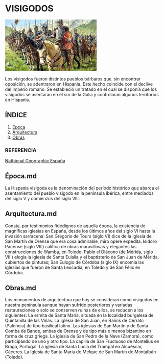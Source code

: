 # VISIGODOS

![visigodos](img/visigodos.jpg)

Los visigodos fueron distintos pueblos bárbaros que, sin encontrar oposición, se
adentraron en Hispania. Este hecho coincide con el declive del Imperio romano. Se
estableció un tratado en el cual se disponía que los visigodos se asentaran en el sur de
la Galia y controlaran algunos territorios en Hispania.

## ÍNDICE

1. [Época](Epoca.md)
2. [Arquitectura](Arquitectura.md)
3. [Obras](Obras.md)

### REFERENCIA
[Nathional Geographic España](https://historia.nationalgeographic.com.es/temas/visigodos)

## Época.md

La Hispania visigoda es la denominación del período histórico que abarca el
asentamiento del pueblo visigodo en la península ibérica, entre mediados del siglo V
y comienzos del siglo VIII.

## Arquitectura.md

Consta, por testimonios fidedignos de aquella época, la existencia de magníficas
iglesias en España, desde los últimos años del siglo VI hasta la invasión sarracena:
San Gregorio de Tours (siglo VI) dice de la iglesia de San Martín de Orense que era
cosa admirable, miro opere expedita.
Isidoro Pacense (siglo VIII) califica de obras maravillosas y elegantes las
construcciones de Wamba, en Toledo.
Pablo el Diácono (de Mérida, siglo VIII) elogia la iglesia de Santa Eulalia y el
baptisterio de San Juan de Mérida, cubiertos de pinturas;
San Eulogio de Córdoba (siglo IX) encomia las iglesias que fueron de Santa
Leocadia, en Toledo y de San Félix en Córdoba.

## Obras.md

Los monumentos de arquitectura que hoy se consideran como visigodos en nuestra
península aunque hayan sufrido posteriores y variadas restauraciones o solo se
conserven ruinas de ellos, se reducen a los siguientes:
La ermita de Santa María, situada en la localidad burgalesa de Quintanilla de las
Viñas.
La iglesia de San Juan, en Baños de Cerrato (Palencia) de tipo basilical latino. Las iglesias de San Martín y de Santa Comba de Bande, ambas de Orense y de tipo más o menos bizantino en forma de cruz griega. La iglesia de San Pedro de la Nave (Zamora), como participando de uno y otro tipo. La capilla de San Fructuoso de Montelius en Braga, Portugal. La iglesia de Santa Lucía del Trampal en Alcuéscar, Cáceres. La Iglesia de Santa María de Melque de San Martín de Montalbán (Toledo).












